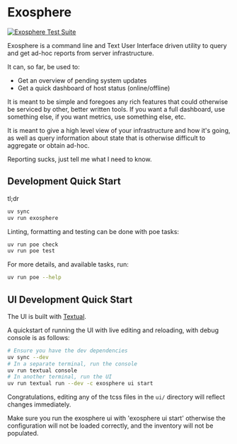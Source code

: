 # Exosphere

[![Exosphere Test Suite](https://github.com/mrdaemon/exosphere/actions/workflows/exosphere-test.yml/badge.svg)](https://github.com/mrdaemon/exosphere/actions/workflows/exosphere-test.yml)

Exosphere is a command line and Text User Interface driven utility to query and
get ad-hoc reports from server infrastructure.

It can, so far, be used to:

- Get an overview of pending system updates
- Get a quick dashboard of host status (online/offline)

It is meant to be simple and foregoes any rich features that could otherwise be
serviced by other, better written tools. If you want a full dashboard, use
something else, if you want metrics, use something else, etc.

It is meant to give a high level view of your infrastructure and how it's going,
as well as query information about state that is otherwise difficult
to aggregate or obtain ad-hoc.

Reporting sucks, just tell me what I need to know.

## Development Quick Start

tl;dr

```bash
uv sync
uv run exosphere
```

Linting, formatting and testing can be done with poe tasks:

```bash
uv run poe check
uv run poe test
```

For more details, and available tasks, run:

```bash
uv run poe --help
```

## UI Development Quick Start

The UI is built with [Textual](https://textual.textualize.io/).

A quickstart of running the UI with live editing and reloading, with debug
console is as follows:

```bash
# Ensure you have the dev dependencies
uv sync --dev
# In a separate terminal, run the console
uv run textual console
# In another terminal, run the UI
uv run textual run --dev -c exosphere ui start
```

Congratulations, editing any of the tcss files in the `ui/` directory will
reflect changes immediately.

Make sure you run the exosphere ui with 'exosphere ui start' otherwise the
configuration will not be loaded correctly, and the inventory will not be
populated.
